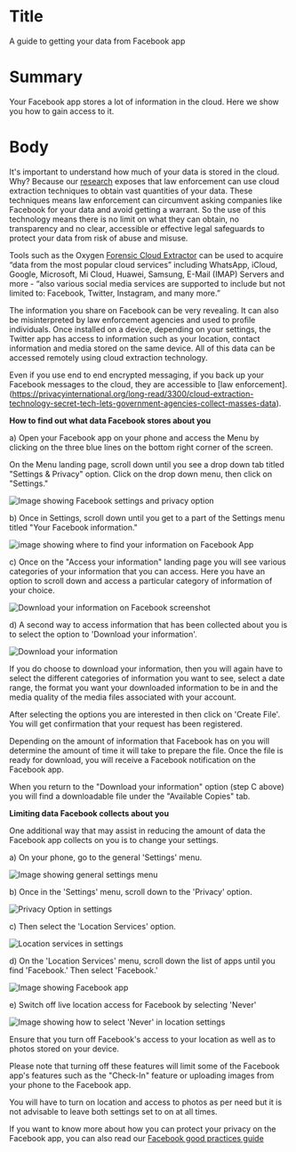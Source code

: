 # Title  #
A guide to getting your data from Facebook app

# Summary #
Your Facebook app stores a lot of information in the cloud. Here we show you how to gain access to it.

# Body #
It's important to understand how much of your data is stored in the cloud. Why? Because our [research](https://privacyinternational.org/long-read/3300/cloud-extraction-technology-secret-tech-lets-government-agencies-collect-masses-data) exposes that law enforcement can use cloud extraction techniques to obtain vast quantities of your data. These techniques means law enforcement can circumvent asking companies like Facebook for your data and avoid getting a warrant. So the use of this technology means there is no limit on what they can obtain, no transparency and no clear, accessible or effective legal safeguards to protect your data from risk of abuse and misuse.

Tools such as the Oxygen [Forensic Cloud Extractor](https://www.oxygen-forensic.com/uploads/press_kit/OFDv141ReleaseNotes.pdf) can be used to acquire “data from the most popular cloud services” including WhatsApp, iCloud, Google, Microsoft, Mi Cloud, Huawei, Samsung, E-Mail (IMAP) Servers and more - “also various social media services are supported to include but not limited to: Facebook, Twitter, Instagram, and many more.”

The information you share on Facebook can be very revealing. It can also be misinterpreted by law enforcement agencies and used to profile individuals. Once installed on a device, depending on your settings, the Twitter app has access to information such as your location, contact information and media stored on the same device. All of this data can be accessed remotely using cloud extraction technology.

Even if you use end to end encrypted messaging, if you back up your Facebook messages to the cloud, they are accessible to [law enforcement].(https://privacyinternational.org/long-read/3300/cloud-extraction-technology-secret-tech-lets-government-agencies-collect-masses-data).

**How to find out what data Facebook stores about you**

a) Open your Facebook app on your phone and access the Menu by clicking on the three blue lines on the bottom right corner of the screen.

On the Menu landing page, scroll down until you see a drop down tab titled "Settings & Privacy" option. Click on the drop down menu, then click on "Settings."

![Image showing Facebook settings and privacy option](../../images/Cloud-Guides/Facebook/Facebook1.png?raw=true)

b) Once in Settings, scroll down until you get to a part of the Settings menu titled "Your Facebook information."

![image showing where to find your information on Facebook App](../../images/Cloud-Guides/Facebook/Facebook2.png?raw=true)

c) Once on the "Access your information" landing page you will see various categories of your information that you can access. Here you have an option to scroll down and access a particular category of information of your choice.

![Download your information on Facebook screenshot](../../images/Cloud-Guides/Facebook/Facebook3.png?raw=true)

d) A second way to access information that has been collected about you is to select the option to 'Download your information'.

![Download your information](../../images/Cloud-Guides/Facebook/Facebook4.png?raw=true)

If you do choose to download your information, then you will again have to select the different categories of information you want to see, select a date range, the format you want your downloaded information to be in and the media quality of the media files associated with your account.

After selecting the options you are interested in then click on 'Create File'. You will get confirmation that your request has been registered.

Depending on the amount of information that Facebook has on you will determine the amount of time it will take to prepare the file. Once the file is ready for download, you will receive a Facebook notification on the Facebook app.

When you return to the "Download your information" option (step C above) you will find a downloadable file under the "Available Copies" tab.

**Limiting data Facebook collects about you**

One additional way that may assist in reducing the amount of data the Facebook app collects on you is to change your settings.

a) On your phone, go to the general 'Settings' menu.

![Image showing general settings menu](../../images/Cloud-Guides/Facebook/Facebook5.png?raw=true)

b) Once in the 'Settings' menu, scroll down to the 'Privacy' option.

![Privacy Option in settings](../../images/Cloud-Guides/Facebook/Facebook6.png?raw=true)

c) Then select the 'Location Services' option.

![Location services in settings](../../images/Cloud-Guides/Facebook/Facebook7.png?raw=true)

d) On the 'Location Services' menu, scroll down the list of apps until you find 'Facebook.' Then select 'Facebook.'

![Image showing Facebook app](../../images/Cloud-Guides/Facebook/Facebook8.png?raw=true)

e) Switch off live location access for Facebook by selecting 'Never'

![Image showing how to select 'Never' in location settings](../../images/Cloud-Guides/Facebook/Facebook9.png?raw=true)

Ensure that you turn off Facebook's access to your location as well as to photos stored on your device.

Please note that turning off these features will limit some of the Facebook app's features such as the "Check-In" feature or uploading images from your phone to the Facebook app.

You will have to turn on location and access to photos as per need but it is not advisable to leave both settings set to on at all times.

If you want to know more about how you can protect your privacy on the Facebook app, you can also read our [Facebook good practices guide](https://privacyinternational.org/guide-step/3961/facebook-good-practices)